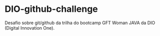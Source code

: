 # DIO-github-challenge
Desafio sobre git/github da trilha do bootcamp GFT Woman JAVA da DIO (Digital Innovation One).
